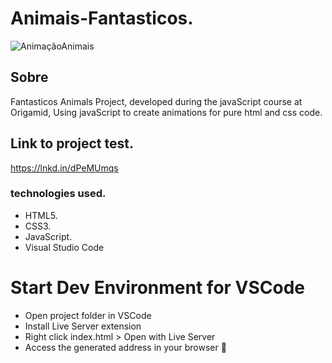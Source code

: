 <h1>Animais-Fantasticos.</h1>

![AnimaçãoAnimais](https://user-images.githubusercontent.com/86026272/137026913-6a514a08-61e2-4a60-8178-9d4242bfd2bb.gif)

<h2>Sobre</h2>
<p>Fantasticos Animals Project, developed during the javaScript course at Origamid, Using javaScript to create animations for pure html and css code.</p>

## Link to project test.
  https://lnkd.in/dPeMUmqs



### technologies used.
+ HTML5.
+ CSS3.
+ JavaScript.
+ Visual Studio Code

# Start Dev Environment for VSCode
+ Open project folder in VSCode
+ Install Live Server extension
+ Right click index.html > Open with Live Server
+ Access the generated address in your browser 🚀
